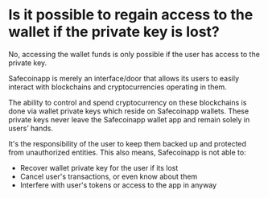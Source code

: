 # Is it possible to regain access to the wallet if the private key is lost?

No, accessing the wallet funds is only possible if the user has access to the private key.

Safecoinapp is merely an interface/door that allows its users to easily interact with blockchains and cryptocurrencies operating in them.

The ability to control and spend cryptocurrency on these blockchains is done via wallet private keys which reside on Safecoinapp wallets. These private keys never leave the Safecoinapp wallet app and remain solely in users’ hands.

It's the responsibility of the user to keep them backed up and protected from unauthorized entities. This also means, Safecoinapp is not able to:

- Recover wallet private key for the user if its lost
- Cancel user's transactions, or even know about them
- Interfere with user's tokens or access to the app in anyway
